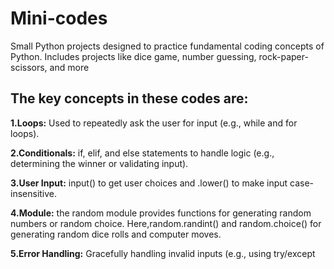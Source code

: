 # Mini-codes
Small Python projects designed to practice fundamental coding concepts of Python. Includes projects like dice game, number guessing, rock-paper-scissors, and more


## The key concepts in these codes are:

**1.Loops:** Used to repeatedly ask the user for input (e.g., while and for loops). 

**2.Conditionals:** if, elif, and else statements to handle logic (e.g., determining the winner or validating input). 

**3.User Input:** input() to get user choices and .lower() to make input case-insensitive. 

**4.Module:** the random module provides functions for generating random numbers or random choice. Here,random.randint() and random.choice() for generating random dice rolls and computer moves. 

**5.Error Handling:** Gracefully handling invalid inputs (e.g., using try/except

